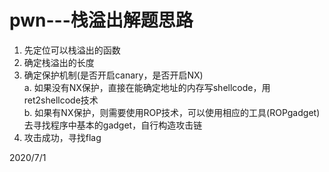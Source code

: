 # pwn---栈溢出解题思路

1. 先定位可以栈溢出的函数
2. 确定栈溢出的长度
3. 确定保护机制(是否开启canary，是否开启NX)  
    a. 如果没有NX保护，直接在能确定地址的内存写shellcode，用ret2shellcode技术  
    b. 如果有NX保护，则需要使用ROP技术，可以使用相应的工具(ROPgadget)去寻找程序中基本的gadget，自行构造攻击链  
4. 攻击成功，寻找flag


2020/7/1  
